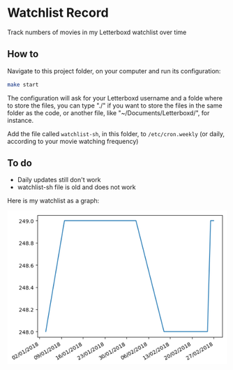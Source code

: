 # Watchlist Record

Track numbers of movies in my Letterboxd watchlist over time

## How to

Navigate to this project folder, on your computer and
run its configuration:

```bash
make start
```

The configuration will ask for your Letterboxd username
and a folde where to store the files,
you can type "./" if you want to store the files
in the same folder as the code,
or another file, like "~/Documents/Letterboxd/",
for instance.

Add the file called `watchlist-sh`, in this folder, to `/etc/cron.weekly`
(or daily, according to your movie watching frequency)

## To do

- Daily updates still don't work
- watchlist-sh file is old and does not work

Here is my watchlist as a graph:

![My watchlist record](https://github.com/gapolinario/watchlist-record/blob/master/watchGraph.png "My watchlist record")

